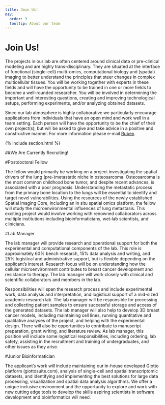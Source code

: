 ```yaml
---
title: Join Us!
nav:
  order: 3
  tooltip: About our team
---
```


# <i class="fas fa-users"></i>Join Us!
The projects in our lab are often centered around clinical data or pre-clinical modeling and are highly trans-disciplinary. They are situated at the interface of functional (single-cell) multi-omics, computational biology and (spatial) imaging to better understand the principles that steer changes in complex multicellular tissues. You will be working together with experts in these fields and will have the opportunity to be trained in one or more fields to become a well-rounded researcher. You will be involved in determining the important and interesting questions, creating and improving technological setups, performing experiments, and/or analyzing obtained datasets.

Since our lab atmosphere is highly collaborative we particularly encourage applications from individuals that have an open mind and work well in a team setting. Each person will have the opportunity to be the chief of their own project(s), but will be asked to give and take advice in a positive and constructive manner. For more information please e-mail [Ruben](rdries@bu.edu).

{% include section.html %}

##We Are Currently Recruiting!

#Postdoctoral Fellow

The fellow would primarily be working on a project investigating the spatial drivers of the lung (pre-)metastatic niche in osteosarcoma. Osteosarcoma is the most common childhood bone tumor, and despite recent advances, is associated with a poor prognosis. Understanding the metastatic process from the primary bone location to the lungs will be essential to identify and target novel vulnerabilities. Using the resources of the newly established Spatial Imaging Core, including an in situ spatial omics platform, the fellow will study the microenvironmental influences of lung metastasis. This exciting project would involve working with renowned collaborators across multiple institutions including bioinformaticians, wet-lab scientists, and clinicians.


#Lab Manager

The lab manager will provide research and operational support for both the experimental and computational components of the lab. This role is approximately 60% bench research, 15% data analysis and writing, and 25% logistical and administrative support, but is flexible depending on the applicant’s interest. Research focus will be on understanding how the cellular microenvironment contributes to breast cancer development and resistance to therapy. The lab manager will work closely with clinical and scientific collaborators and members in the lab.
 
Responsibilities will span the research process and include experimental work, data analysis and interpretation, and logistical support of a mid-sized academic research lab. The lab manager will be responsible for processing and collecting patient samples to ensure successful storage and access of the generated datasets. The lab manager will also help to develop 3D breast cancer models, including maintaining cell lines, running quantitative and qualitative analyses of the project, and helping with the experimental design. There will also be opportunities to contribute to manuscript preparation, grant writing, and literature review. As lab manager, this position will include some logistical responsibilities, including ordering, lab safety, assisting in the recruitment and training of undergraduates, and other issues as they arise.


#Junior Bioinformatician

The applicant’s work will include maintaining our in-house developed Giotto platform (giottosuite.com), analysis of single-cell and spatial transcriptomic datasets, and identifying and implementing the best solutions for large data processing, visualization and spatial data analysis algorithms. We offer a unique inclusive environment and the opportunity to explore and work with new cutting edge tools to develop the skills aspiring scientists in software development and bioinformatics will need.



